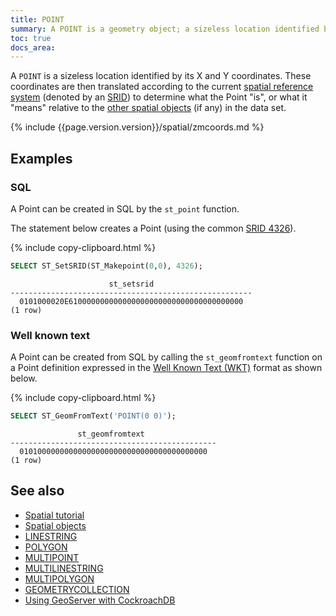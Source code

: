 ```yaml
---
title: POINT
summary: A POINT is a geometry object; a sizeless location identified by its X and Y coordinates.
toc: true
docs_area: 
---
```


A `POINT` is a sizeless location identified by its X and Y coordinates. These coordinates are then translated according to the current [spatial reference system](spatial-glossary.html#spatial-reference-system) (denoted by an [SRID](spatial-glossary.html#srid)) to determine what the Point "is", or what it "means" relative to the [other spatial objects](spatial-features.html#spatial-objects) (if any) in the data set. 

{% include {{page.version.version}}/spatial/zmcoords.md %}

## Examples

### SQL

A Point can be created in SQL by the `st_point` function.

The statement below creates a Point (using the common [SRID 4326](spatial-glossary.html#srid)).

{% include copy-clipboard.html %}
~~~ sql
SELECT ST_SetSRID(ST_Makepoint(0,0), 4326);
~~~

~~~
                      st_setsrid
------------------------------------------------------
  0101000020E610000000000000000000000000000000000000
(1 row)
~~~

### Well known text

A Point can be created from SQL by calling the `st_geomfromtext` function on a Point definition expressed in the [Well Known Text (WKT)](spatial-glossary.html#wkt) format as shown below.

{% include copy-clipboard.html %}
~~~ sql
SELECT ST_GeomFromText('POINT(0 0)');
~~~

~~~
               st_geomfromtext
----------------------------------------------
  010100000000000000000000000000000000000000
(1 row)
~~~

## See also

- [Spatial tutorial](spatial-tutorial.html)
- [Spatial objects](spatial-features.html#spatial-objects)
- [LINESTRING](linestring.html)
- [POLYGON](polygon.html)
- [MULTIPOINT](multipoint.html)
- [MULTILINESTRING](multilinestring.html)
- [MULTIPOLYGON](multipolygon.html)
- [GEOMETRYCOLLECTION](geometrycollection.html)
- [Using GeoServer with CockroachDB](geoserver.html)
